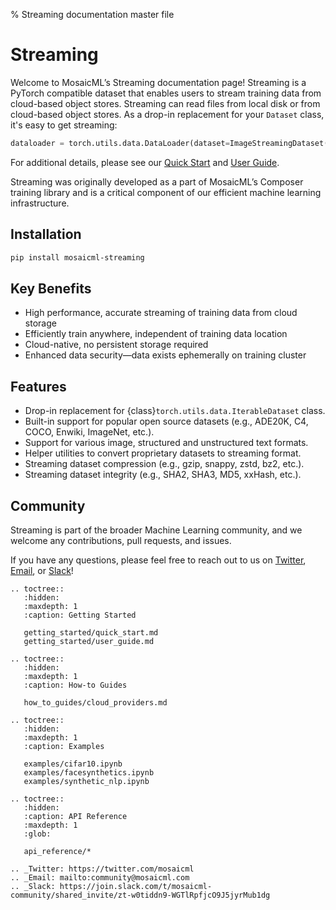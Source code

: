 % Streaming documentation master file

# Streaming

Welcome to MosaicML’s Streaming documentation page!  Streaming is a PyTorch compatible dataset that enables users to stream training data from
cloud-based object stores. Streaming can read files from local disk or from cloud-based object stores. As a drop-in replacement for your `Dataset` class, it's easy to get streaming:

<!--pytest.mark.skip-->
```python
dataloader = torch.utils.data.DataLoader(dataset=ImageStreamingDataset(remote='s3://...'))
```

For additional details, please see our [Quick Start](getting_started/quick_start.md) and [User Guide](getting_started/user_guide.md).

Streaming was originally developed as a part of MosaicML’s Composer training library and is a critical component of our efficient machine learning infrastructure.

## Installation

```bash
pip install mosaicml-streaming
```

## Key Benefits

- High performance, accurate streaming of training data from cloud storage
- Efficiently train anywhere, independent of training data location
- Cloud-native, no persistent storage required
- Enhanced data security—data exists ephemerally on training cluster

## Features

- Drop-in replacement for {class}`torch.utils.data.IterableDataset` class.
- Built-in support for popular open source datasets (e.g., ADE20K, C4, COCO, Enwiki, ImageNet, etc.).
- Support for various image, structured and unstructured text formats.
- Helper utilities to convert proprietary datasets to streaming format.
- Streaming dataset compression (e.g., gzip, snappy, zstd, bz2, etc.).
- Streaming dataset integrity (e.g., SHA2, SHA3, MD5, xxHash, etc.).

## Community

Streaming is part of the broader Machine Learning community, and we welcome any contributions, pull requests, and issues.

If you have any questions, please feel free to reach out to us on [Twitter](https://twitter.com/mosaicml), 
[Email](mailto:community%40mosaicml.com), or [Slack](https://join.slack.com/t/mosaicml-community/shared_invite/zt-w0tiddn9-WGTlRpfjcO9J5jyrMub1dg)!

```{eval-rst}
.. toctree::
   :hidden:
   :maxdepth: 1
   :caption: Getting Started

   getting_started/quick_start.md
   getting_started/user_guide.md

.. toctree::
   :hidden:
   :maxdepth: 1
   :caption: How-to Guides

   how_to_guides/cloud_providers.md

.. toctree::
   :hidden:
   :maxdepth: 1
   :caption: Examples

   examples/cifar10.ipynb
   examples/facesynthetics.ipynb
   examples/synthetic_nlp.ipynb

.. toctree::
   :hidden:
   :caption: API Reference
   :maxdepth: 1
   :glob:

   api_reference/*

.. _Twitter: https://twitter.com/mosaicml
.. _Email: mailto:community@mosaicml.com
.. _Slack: https://join.slack.com/t/mosaicml-community/shared_invite/zt-w0tiddn9-WGTlRpfjcO9J5jyrMub1dg
```
